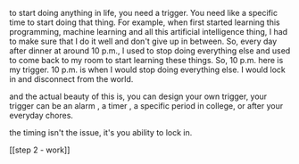 to start doing anything in life, you need a trigger. You need like a specific time to start doing that thing. For example, when first started learning this programming, machine learning and all this artificial intelligence thing, I had to make sure that I do it well and don't give up in between. So, every day after dinner at around 10 p.m., I used to stop doing everything else and used to come back to my room to start learning these things. So, 10 p.m. here is my trigger. 10 p.m. is when I would stop doing everything else. I would lock in and disconnect from the world.

and the actual beauty of this is, you can design your own trigger, 
your trigger can be an alarm , a timer , a specific period in college, or after your everyday chores. 

the timing isn't the issue, it's you ability to lock in.

[[step 2 - work]]